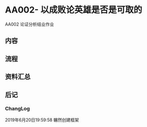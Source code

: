 # AA002- 以成败论英雄是否是可取的
AA002 论证分析结业作业
## 内容

## 流程

## 资料汇总



## 后记


### ChangLog
2019年6月20日19:59:58 冁然创建框架

